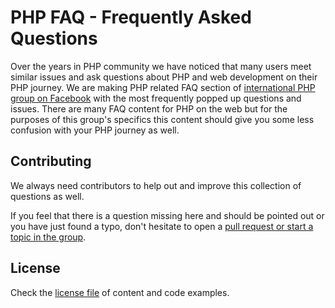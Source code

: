 # PHP FAQ - Frequently Asked Questions

Over the years in PHP community we have noticed that many users meet similar issues and ask questions about PHP
and web development on their PHP journey. We are making PHP related FAQ section of [international PHP group on Facebook][fb-group]
with the most frequently popped up questions and issues. There are many FAQ content for PHP on the web but for the purposes of
this group's specifics this content should give you some less confusion with your PHP journey as well.

## Contributing

We always need contributors to help out and improve this collection of questions as well.

If you feel that there is a question missing here and should be pointed out or you have just found a typo,
don't hesitate to open a [pull request or start a topic in the group][contributing].

## License

Check the [license file][license] of content and code examples.

[fb-group]: https://www.facebook.com/groups/2204685680/
[contributing]: https://github.com/wwphp-fb/php-faq/blob/master/CONTRIBUTING.md
[license]: https://github.com/wwphp-fb/php-faq/blob/master/LICENSE
